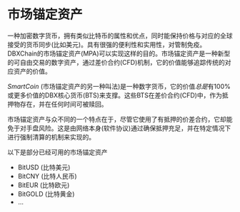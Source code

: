 # 市场锚定资产

一种加密数字货币，拥有类似比特币的属性和优点，同时能保持价格与对应的全球接受的货币同步(比如美元)。具有很强的便利性和实用性，对管制免疫。DBXChain的市场锚定资产(MPA)可以实现这样的目的。市场锚定资产是一种新型的可自由交易的数字资产，通过差价合约(CFD)机制，它的价值能够追踪传统的对应资产的价值。

*SmartCoin* (市场锚定资产的另一种叫法)是一种数字货币，它的价值*总是*有100%或更多价值的DBX核心货币(BTS)来支撑。这些BTS在差价合约(CFD)中，作为抵押物存在，并在任何时间可被赎回。

市场锚定资产与众不同的一个特点在于，尽管它使用了有抵押的价差合约，它却能免于对手盘风险。这是由网络本身(软件协议)通过确保抵押充足，并在特定情况下进行强制清算的机制来实现的。

以下是部分已经可用的市场锚定资产
* BitUSD (比特美元)
* BitCNY (比特人民币)
* BitEUR (比特欧元)
* BitGOLD (比特黄金)
* ...
